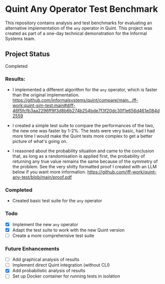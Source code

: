 # Quint Any Operator Test Benchmark
This repository contains analysis and test benchmarks for evaluating an alternative implementation of the `any` operator in Quint. This project was created as part of a one-day technical demonstration for the Informal Systems team.

## Project Status
Completed

### Results:
- I implemented a different algorithm for the `any` operator, which is faster than the original implementation.
https://github.com/informalsystems/quint/compare/main...jff-work:quint-sim-test:main#diff-46f5fcfb3aa2296ff9f3d8b6b274b254bde7f3f20dc30f1e656d461e084d2559

- I created a simple test suite to compare the performances of the two, the new one was faster by 1-2%. The tests were very basic, had I had more time I would make the Quint tests more complex to get a better picture of what's going on.

- I reasoned about the probability situation and came to the conclusion that, as long as a randomisation is applied first, the probability of returning any true value remains the same because of the symmetry of the problem. See the very shitty formatted proof I created with an LLM below if you want more information.
https://github.com/jff-work/quint-any-test/blob/main/proof.pdf

### Completed
- Created basic test suite for the `any` operator

### Todo
- [x] Implement the new `any` operator
- [x] Adapt the test suite to work with the new Quint version
- [ ] Create a more comprehensive test suite

### Future Enhancements
- [ ] Add graphical analysis of results
- [ ] Implement direct Quint integration (without CLI)
- [x] Add probabilistic analysis of results
- [ ] Set up Docker container for running tests in isolation
